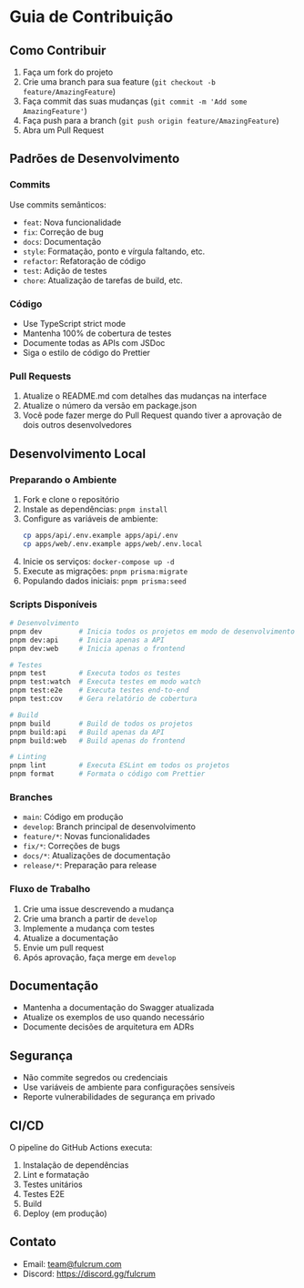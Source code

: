 # Guia de Contribuição

## Como Contribuir

1. Faça um fork do projeto
2. Crie uma branch para sua feature (`git checkout -b feature/AmazingFeature`)
3. Faça commit das suas mudanças (`git commit -m 'Add some AmazingFeature'`)
4. Faça push para a branch (`git push origin feature/AmazingFeature`)
5. Abra um Pull Request

## Padrões de Desenvolvimento

### Commits

Use commits semânticos:

- `feat`: Nova funcionalidade
- `fix`: Correção de bug
- `docs`: Documentação
- `style`: Formatação, ponto e vírgula faltando, etc.
- `refactor`: Refatoração de código
- `test`: Adição de testes
- `chore`: Atualização de tarefas de build, etc.

### Código

- Use TypeScript strict mode
- Mantenha 100% de cobertura de testes
- Documente todas as APIs com JSDoc
- Siga o estilo de código do Prettier

### Pull Requests

1. Atualize o README.md com detalhes das mudanças na interface
2. Atualize o número da versão em package.json
3. Você pode fazer merge do Pull Request quando tiver a aprovação de dois outros desenvolvedores

## Desenvolvimento Local

### Preparando o Ambiente

1. Fork e clone o repositório
2. Instale as dependências: `pnpm install`
3. Configure as variáveis de ambiente:
   ```bash
   cp apps/api/.env.example apps/api/.env
   cp apps/web/.env.example apps/web/.env.local
   ```
4. Inicie os serviços: `docker-compose up -d`
5. Execute as migrações: `pnpm prisma:migrate`
6. Populando dados iniciais: `pnpm prisma:seed`

### Scripts Disponíveis

```bash
# Desenvolvimento
pnpm dev         # Inicia todos os projetos em modo de desenvolvimento
pnpm dev:api     # Inicia apenas a API
pnpm dev:web     # Inicia apenas o frontend

# Testes
pnpm test        # Executa todos os testes
pnpm test:watch  # Executa testes em modo watch
pnpm test:e2e    # Executa testes end-to-end
pnpm test:cov    # Gera relatório de cobertura

# Build
pnpm build       # Build de todos os projetos
pnpm build:api   # Build apenas da API
pnpm build:web   # Build apenas do frontend

# Linting
pnpm lint        # Executa ESLint em todos os projetos
pnpm format      # Formata o código com Prettier
```

### Branches

- `main`: Código em produção
- `develop`: Branch principal de desenvolvimento
- `feature/*`: Novas funcionalidades
- `fix/*`: Correções de bugs
- `docs/*`: Atualizações de documentação
- `release/*`: Preparação para release

### Fluxo de Trabalho

1. Crie uma issue descrevendo a mudança
2. Crie uma branch a partir de `develop`
3. Implemente a mudança com testes
4. Atualize a documentação
5. Envie um pull request
6. Após aprovação, faça merge em `develop`

## Documentação

- Mantenha a documentação do Swagger atualizada
- Atualize os exemplos de uso quando necessário
- Documente decisões de arquitetura em ADRs

## Segurança

- Não commite segredos ou credenciais
- Use variáveis de ambiente para configurações sensíveis
- Reporte vulnerabilidades de segurança em privado

## CI/CD

O pipeline do GitHub Actions executa:

1. Instalação de dependências
2. Lint e formatação
3. Testes unitários
4. Testes E2E
5. Build
6. Deploy (em produção)

## Contato

- Email: team@fulcrum.com
- Discord: https://discord.gg/fulcrum
